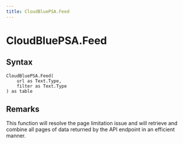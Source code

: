 ```yaml
---
title: CloudBluePSA.Feed
---
```


# CloudBluePSA.Feed



## Syntax

```powerquery
CloudBluePSA.Feed(
    url as Text.Type,
    filter as Text.Type
) as table
```


## Remarks

This function will resolve the page limitation issue and will retrieve and combine all pages of data returned by the API endpoint in an efficient manner.


